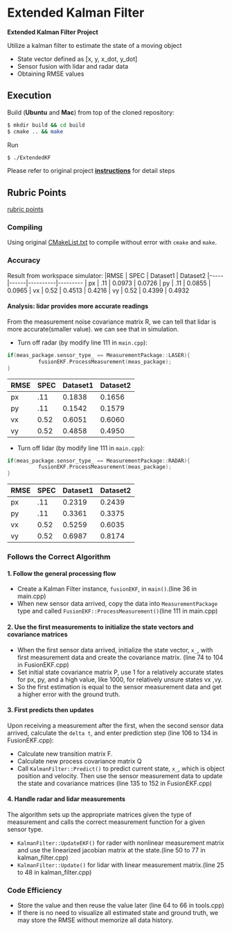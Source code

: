# **Extended Kalman Filter**
**Extended Kalman Filter Project**

Utilize a kalman filter to estimate the state of a moving object
* State vector defined as [x, y, x_dot, y_dot] 
* Sensor fusion with lidar and radar data 
* Obtaining RMSE values

## Execution
Build (**Ubuntu** and **Mac**)
from top of the cloned repository:
```bash
$ mkdir build && cd build
$ cmake .. && make
```
Run
```bash
$ ./ExtendedKF
```
Please refer to original project [**instructions**](instruction.md) for detail steps

## Rubric Points
[rubric points](https://review.udacity.com/#!/rubrics/748/view)
### Compiling
Using original [CMakeList.txt](CMakeList.txt) to compile without error with `cmake` and `make`. 
### Accuracy
Result from workspace simulator:
|RMSE | SPEC | Dataset1 | Dataset2
|-----|------|----------|---------
| px  |  .11 |  0.0973  | 0.0726
| py  |  .11 |  0.0855  | 0.0965
| vx  | 0.52 |  0.4513  | 0.4216
| vy  | 0.52 |  0.4399  | 0.4932
#### Analysis: lidar provides more accurate readings
From the measurement noise covariance matrix R, we can tell that lidar is more accurate(smaller value). we can see that in simulation.
  * Turn off radar (by modify line 111 in `main.cpp`):
```c
if(meas_package.sensor_type_ == MeasurementPackage::LASER){
          fusionEKF.ProcessMeasurement(meas_package);       
}
```
|RMSE | SPEC | Dataset1 | Dataset2
|-----|------|----------|---------
| px  |  .11 |  0.1838  | 0.1656
| py  |  .11 |  0.1542  | 0.1579
| vx  | 0.52 |  0.6051  | 0.6060
| vy  | 0.52 |  0.4858  | 0.4950
  * Turn off lidar (by modify line 111 in `main.cpp`):
```c
if(meas_package.sensor_type_ == MeasurementPackage::RADAR){
          fusionEKF.ProcessMeasurement(meas_package);       
}
```
|RMSE | SPEC | Dataset1 | Dataset2
|-----|------|----------|---------
| px  |  .11 |  0.2319  | 0.2439
| py  |  .11 |  0.3361  | 0.3375
| vx  | 0.52 |  0.5259  | 0.6035
| vy  | 0.52 |  0.6987  | 0.8174
### Follows the Correct Algorithm
#### 1. Follow the general processing flow
  * Create a Kalman Filter instance, `fusionEKF`, in `main()`.(line 36 in main.cpp) 
  * When new sensor data arrived, copy the data into `MeasurementPackage` type and called `FusionEKF::ProcessMeasurement()`(line 111 in main.cpp)

#### 2. Use the first measurements to initialize the state vectors and covariance matrices
  * When the first sensor data arrived, initialize the state vector, `x_`, with first measurement data and create the covariance matrix. (line 74 to 104 in FusionEKF.cpp)
  * Set initial state covariance matrix P, use 1 for a relatively accurate states for px, py, and a high value, like 1000, for relatively unsure states vx ,vy.
  * So the first estimation is equal to the sensor measurement data and get a higher error with the ground truth.

#### 3. First predicts then updates
Upon receiving a measurement after the first, when the second sensor data arrived, calculate the `delta t`, and enter prediction step (line 106 to 134 in FusionEKF.cpp):
  * Calculate new transition matrix F.
  * Calculate new process covariance matrix Q
  * Call `KalmanFilter::Predict()` to predict current state, `x_`, which is object position and velocity.
Then use the sensor measurement data to update the state and covariance matrices (line 135 to 152 in FusionEKF.cpp)
#### 4. Handle radar and lidar measurements
The algorithm sets up the appropriate matrices given the type of measurement and calls the correct measurement function for a given sensor type. 
  * `KalmanFilter::UpdateEKF()` for rader with nonlinear measurement matrix and use the linearized jacobian matrix at the state.(line 50 to 77 in kalman_filter.cpp)
  * `KalmanFilter::Update()` for lidar with linear measurement matrix.(line 25 to 48 in kalman_filter.cpp)

### Code Efficiency
* Store the value and then reuse the value later (line 64 to 66 in tools.cpp) 
* If there is no need to visualize all estimated state and ground truth, we may store the RMSE without memorize all data history.